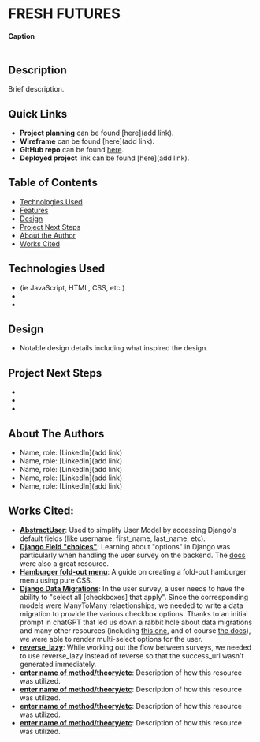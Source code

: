 # FRESH FUTURES

#### Caption
<img src="" alt=""/>

## Description
Brief description. 

## Quick Links
* **Project planning** can be found [here](add link).
* **Wireframe** can be found [here](add link).
* **GitHub repo** can be found [here](https://github.com/annamiriams/fresh-futures).
* **Deployed project** link can be found [here](add link).

## Table of Contents
* [Technologies Used](#technologiesused)
* [Features](#features)
* [Design](#design)
* [Project Next Steps](#nextsteps)
* [About the Author](#author)
* [Works Cited](#workscited)

## <a name="technologiesused"></a>Technologies Used
* (ie JavaScript, HTML, CSS, etc.)
* 
* 

## <a name="design"></a>Design
* Notable design details including what inspired the design.

## <a name="nextsteps"></a>Project Next Steps
* 
* 
* 

## <a name="author"></a>About The Authors
* Name, role: [LinkedIn](add link)
* Name, role: [LinkedIn](add link)
* Name, role: [LinkedIn](add link)
* Name, role: [LinkedIn](add link)
* Name, role: [LinkedIn](add link)

## <a name="workscited"></a>Works Cited:
* **[AbstractUser](https://medium.com/@engr.tanveersultan53/when-and-how-to-use-django-abstractuser-and-abstractbaseuser-f02922745431)**: Used to simplify User Model by accessing Django's default fields (like username, first_name, last_name, etc).
* **[Django Field "choices"](https://vindevs.com/blog/how-to-use-django-field-choices-with-code-examples-p60/#:~:text=The%20choices%20option%20in%20a,forms%20and%20the%20Django%20admin.)**: Learning about "options" in Django was particularly when handling the user survey on the backend. The [docs](https://docs.djangoproject.com/en/5.2/ref/models/fields/) were also a great resource.
* **[Hamburger fold-out menu](https://codepen.io/erikterwan/pen/EVzeRP)**: A guide on creating a fold-out hamburger menu using pure CSS.
* **[Django Data Migrations](https://vindevs.com/blog/how-to-write-a-django-data-migration-how-they-work-p76/)**: In the user survey, a user needs to have the ability to "select all [checkboxes] that apply". Since the corresponding models were ManyToMany relaetionships, we needed to write a data migration to provide the various checkbox options. Thanks to an initial prompt in chatGPT that led us down a rabbit hole about data migrations and many other resources (including [this one](https://djangocentral.com/creating-an-empty-migration-file-in-django/), and of course [the docs](https://docs.djangoproject.com/en/5.2/howto/writing-migrations/)), we were able to render multi-select options for the user.
* **[reverse_lazy](https://stackoverflow.com/questions/48669514/difference-between-reverse-and-reverse-lazy-in-django)**: While working out the flow between surveys, we needed to use reverse_lazy instead of reverse so that the success_url wasn't generated immediately. 
* **[enter name of method/theory/etc](link)**: Description of how this resource was utilized.
* **[enter name of method/theory/etc](link)**: Description of how this resource was utilized.
* **[enter name of method/theory/etc](link)**: Description of how this resource was utilized.
* **[enter name of method/theory/etc](link)**: Description of how this resource was utilized.
